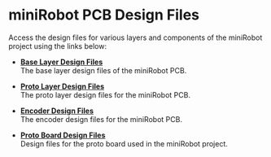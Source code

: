 # miniRobot PCB Design Files

Access the design files for various layers and components of the miniRobot project using the links below:

- **[Base Layer Design Files](https://oshwlab.com/rstmsvk/mini_copy_copy_copy_copy_copy_copy_copy_copy_copy_copy_copy)**  
  The base layer design files of the miniRobot PCB.

- **[Proto Layer Design Files](https://oshwlab.com/rstmsvk/mini_copy_copy_copy_copy_copy_copy_copy_copy_copy_copy_copy_copy)**  
  The proto layer design files for the miniRobot PCB.

- **[Encoder Design Files](https://oshwlab.com/rstmsvk/mini_copy_copy_copy_copy_copy_copy_copy_copy_copy_copy_copy_copy_copy_copy)**  
  The encoder design files for the miniRobot PCB.

- **[Proto Board Design Files](https://oshwlab.com/rstmsvk/mini_copy_copy_copy_copy_copy_copy_copy_copy_copy_copy_copy_copy_copy)**  
  Design files for the proto board used in the miniRobot project.
